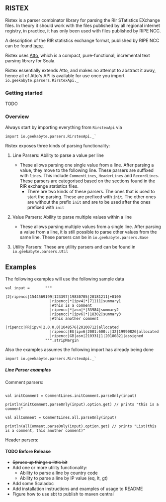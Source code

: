 ## RISTEX

Ristex is a parser combinator library for parsing the RIr STatistics EXchange files. In theory it should work with 
the files published by all regional internet registry, in practice, it has only been used with files published by 
RIPE NCC.

A description of the RIR statistics exchange format, published by RIPE NCC can be found [here](https://ftp.ripe.net/pub/stats/ripencc/RIR-Statistics-Exchange-Format.txt). 

Ristex uses [Atto](http://tpolecat.github.io/atto/), which is a compact, pure-functional, incremental text parsing 
library for Scala.

Ristex essentially extends Atto, and makes no attempt to abstract it away, hence all of Atto's API is available for 
use once you import `io.geekabyte.parsers.RirstexApi._`

### Getting started

TODO

### Overview

Always start by importing everything from `RirstexApi` via

```
import io.geekabyte.parsers.RirstexApi._`
```

Ristex exposes three kinds of parsing functionality:

1. Line Parsers: Ability to parse a value per line
    - These allows parsing one single value from a line. After parsing a value, they move to the following line.
    These parsers are suffixed with `lines`. This include `CommentLines`, `HeaderLines` and `RecordLines`. These 
    parsers are categorised based on the sections found in the RIR exchange statistics files.
        - There are two kinds of these parsers. The ones that is used to start the parsing. These are prefixed with 
        `init`. The other ones are without the prefix `init` and are to be used after the ones prefixed with `init` 

2. Value Parsers: Ability to parse multiple values within a line
    - These allows parsing multiple values from a single line. After parsing a value from a line, it is still possible
     to parse other values from the same line. These parsers can be  in `io.geekabyte.parsers.Base`

3. Utility Parsers: These are utility parsers and can be found in `io.geekabyte.parsers.Util`

## Examples

The following examples will use the following sample data

```
val input =       """
                    |2|ripencc|1544569199|123397|19830705|20181211|+0100
                    |ripencc|*|ipv4|*|71111|summary1
                    |#this is a comment
                    |ripencc|*|asn|*|33984|summary2
                    |ripencc|*|ipv6|*|18302|summary3
                    |#this another comment
                    |ripencc|FR|ipv4|2.0.0.0|1048576|20100712|allocated
                    |ripencc|EU|ipv6|2001:600::|32|19990826|allocated
                    |ripencc|GB|asn|210331|1|20180821|assigned
                  """.stripMargin
```

Also the examples assumes the following import has already being done

```
import io.geekabyte.parsers.RirstexApi._`
```

##### Line Parser examples

Comment parsers:

```

val initComment = CommentLines.initComment.parseOnly(input)

println(initComment.parseOnly(input).option.get) // prints "this is a comment"

val allComment = CommentLines.all.parseOnly(input)

println(allComment.parseOnly(input).option.get) // prints "List(this is a comment, this another comment)" 

``` 
 
Header parsers:
 
 
#### TODO Before Release

- ~~Spruce up things a little bit~~
- Add one or more utility functionality:
    - Ability to parse a line by country code
    - Ability to parse a line by IP value (eq, lt, gt)
- Add some Scaladoc
- Add installation instructions and examples of usage to README
- Figure how to use sbt to publish to maven central 
